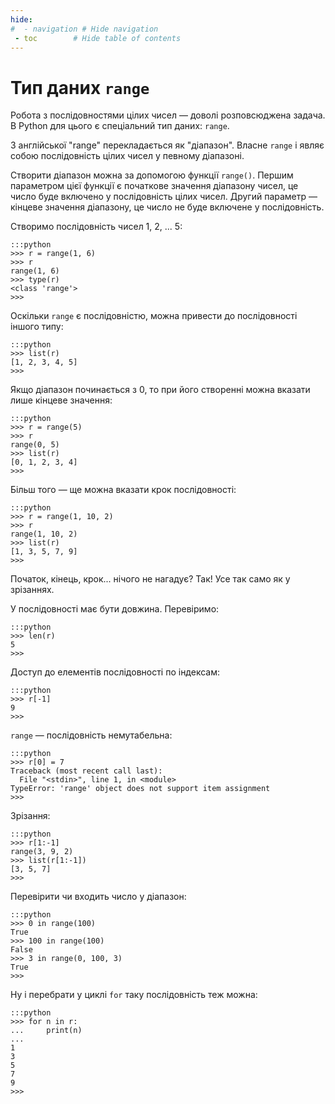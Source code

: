 ```yaml
---
hide:
#  - navigation # Hide navigation
 - toc        # Hide table of contents
---
```


# Тип даних `range`

Робота з послідовностями цілих чисел — доволі розповсюджена задача. 
В Python для цього є спеціальний тип даних: `range`. 

З англійської "range" перекладається як "діапазон". 
Власне `range` і являє собою послідовність цілих чисел у певному діапазоні. 

Створити діапазон можна за допомогою функції `range()`. 
Першим параметром цієї функції є початкове значення діапазону чисел, це число буде включено у послідовність цілих чисел. 
Другий параметр — кінцеве значення діапазону, це число не буде включене у послідовність.

Створимо послідовність чисел 1, 2, ... 5:

	:::python
	>>> r = range(1, 6)
	>>> r
	range(1, 6)
	>>> type(r)
	<class 'range'>
	>>>
	
Оскільки `range` є послідовністю, можна привести до послідовності іншого типу:

	:::python
	>>> list(r)
	[1, 2, 3, 4, 5]
	>>>
	
Якщо діапазон починається з 0, то при його створенні можна вказати лише кінцеве значення:

	:::python
	>>> r = range(5)
	>>> r
	range(0, 5)
	>>> list(r)
	[0, 1, 2, 3, 4]
	>>>
	
Більш того — ще можна вказати крок послідовності: 

	:::python
	>>> r = range(1, 10, 2)
	>>> r
	range(1, 10, 2)
	>>> list(r)
	[1, 3, 5, 7, 9]
	>>>
	
Початок, кінець, крок... нічого не нагадує? 
Так! Усе так само як у зрізаннях. 
	
У послідовності має бути довжина. Перевіримо:

	:::python
	>>> len(r)
	5
	>>>
	
Доступ до елементів послідовності по індексам:

	:::python
	>>> r[-1]
	9
	>>>
	
`range` — послідовність немутабельна:

	:::python
	>>> r[0] = 7
	Traceback (most recent call last):
	  File "<stdin>", line 1, in <module>
	TypeError: 'range' object does not support item assignment
	>>>
	
Зрізання:

	:::python
	>>> r[1:-1]
	range(3, 9, 2)
	>>> list(r[1:-1])
	[3, 5, 7]
	>>>
	
Перевірити чи входить число у діапазон:

	:::python
	>>> 0 in range(100)
	True
	>>> 100 in range(100)
	False
	>>> 3 in range(0, 100, 3)
	True
	>>>

Ну і перебрати у циклі `for` таку послідовність теж можна:

	:::python
	>>> for n in r:
	...     print(n)
	...
	1
	3
	5
	7
	9
	>>>
	
